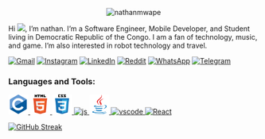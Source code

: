 <p align="center">
  <img src="https://readme-typing-svg.herokuapp.com/?font=Lobster&color=0969da&size=53&width=450&height=76&lines=Hello+%F0%9F%91%8B%2C+I%27m+nathan+mwape" alt="nathanmwape" />
</p>

Hi <img src="https://raw.githubusercontent.com/MartinHeinz/MartinHeinz/master/wave.gif" width="30">, I’m nathan. I’m a Software Engineer, Mobile Developer, and Student living in Democratic Republic of the Congo. I am a fan of technology, music, and game. I’m also interested in robot technology and travel. 



  <a href="#">![Gmail](https://img.shields.io/badge/Gmail-D14836?style=for-the-badge&logo=gmail&logoColor=white)</a>
  <a href="">![Instagram](https://img.shields.io/badge/Instagram-%23E4405F.svg?style=for-the-badge&logo=Instagram&logoColor=white)</a>
  <a href="#">![LinkedIn](https://img.shields.io/badge/linkedin-%230077B5.svg?style=for-the-badge&logo=linkedin&logoColor=white)</a>
  <a href="#">![Reddit](https://img.shields.io/badge/Reddit-FF4500?style=for-the-badge&logo=reddit&logoColor=white)<a/>
  <a href="#">![WhatsApp](https://img.shields.io/badge/WhatsApp-25D366?style=for-the-badge&logo=whatsapp&logoColor=white)</a>
  <a href="#">![Telegram](https://img.shields.io/badge/Telegram-2CA5E0?style=for-the-badge&logo=telegram&logoColor=white)</a>

  <p align="center">
  
  <h3 align="left">Languages and Tools:</h3>
<p align="left">
 <a href="https://www.geeksforgeeks.org/c-language-set-1-introduction/" target="_blank" rel="noreferrer"> <img src="https://raw.githubusercontent.com/devicons/devicon/master/icons/c/c-original.svg" alt="C programming" width="40" height="40"/> </a>  
 <a href="https://www.geeksforgeeks.org/html/?ref=shm" target="_blank" rel="noreferrer"> <img src="https://raw.githubusercontent.com/devicons/devicon/master/icons/html5/html5-original-wordmark.svg" alt="html5" width="40" height="40"/> </a>
 <a href="https://www.w3schools.com/css/" target="_blank" rel="noreferrer"> <img src="https://raw.githubusercontent.com/devicons/devicon/master/icons/css3/css3-original-wordmark.svg" alt="css3" width="40" height="40"/> </a>  
 <a href="https://developer.mozilla.org/en-US/docs/Learn/JavaScript" target="_blank" rel="noreferrer"> <img src="https://upload.wikimedia.org/wikipedia/commons/6/6a/JavaScript-logo.png" alt="js" width="40" height="40"/> </a>
 <a href="https://www.javatpoint.com/java-tutorial" target="_blank" rel="noreferrer"> <img src="https://raw.githubusercontent.com/devicons/devicon/master/icons/java/java-original.svg" alt="java" width="40" height="40"/> </a>  
 <a href="https://code.visualstudio.com/docs" target="_blank" rel="noreferrer"> <img src="https://user-images.githubusercontent.com/45575898/132374566-e8aca758-460c-48d8-944c-dcf4a7590bd1.png" alt="vscode" width="40" height="40" /> </a>  
 <a href="https://reactjs.org/" target="_blank" rel="noreferrer"><img src="https://upload.wikimedia.org/wikipedia/commons/a/a7/React-icon.svg" alt="React" width="40" height="40"/></a>
 
  
  [![GitHub Streak](http://github-readme-streak-stats.herokuapp.com?user=DeRoyace&theme=elegant&date_format=M%20j%5B%2C%20Y%5D)](https://git.io/streak-stats)
 
<!-- Programming and tools icons ends here -->
</p>
</p>
